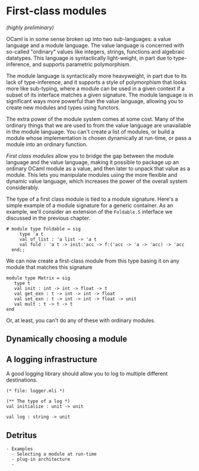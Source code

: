 # First-class modules

_(highly preliminary)_

OCaml is in some sense broken up into two sub-languages: a value
language and a module language.  The value language is concerned with
so-called "ordinary" values like integers, strings, functions and
algebraic datatypes.  This language is syntactically light-weight, in
part due to type-inference, and supports parametric polymorphism.

The module language is syntactically more heavyweight, in part due to
its lack of type-inference, and it supports a style of polymorphism
that looks more like sub-typing, where a module can be used in a given
context if a subset of its interface matches a given signature.  The
module language is in significant ways more powerful than the value
language, allowing you to create new modules and types using functors.

The extra power of the module system comes at some cost.  Many of the
ordinary things that we are used to from the value language are
unavailable in the module language.  You can't create a list of
modules, or build a module whose implementation is chosen dynamically
at run-time, or pass a module into an ordinary function.

_First class modules_ allow you to bridge the gap between the module
language and the value language, making it possible to package up an
ordinary OCaml module as a value, and then later to unpack that value
as a module.  This lets you manipulate modules using the more flexible
and dynamic value language, which increases the power of the overall
system considerably.

The type of a first class module is tied to a module signature.
Here's a simple example of a module signature for a generic container.
As an example, we'll consider an extension of the `Foldable.S`
interface we discussed in the previous chapter.

~~~~~~~~~~~~~~~~~~~~~~~~~~~ { .ocaml-toplevel }
# module type Foldable = sig
     type 'a t
     val of_list : 'a list -> 'a t
     val fold : 'a t -> init:'acc -> f:('acc -> 'a -> 'acc) -> 'acc
  end;;
~~~~~~~~~~~~~~~~~~~~~~~~~~~

We can now create a first-class module from this type basing it on any
module that matches this signature

~~~~~~~~~~~~~~~~~~~~~~~~~~~ { .ocaml-toplevel }
module type Matrix = sig
   type t
   val init : int -> int -> float -> t
   val get_exn : t -> int -> int -> float
   val set_exn : t -> int -> int -> float -> unit
   val mult : t -> t -> t
end
~~~~~~~~~~~~~~~~~~~~~~~~~~~






Or, at least, you can't do any of these with
ordinary modules.


## Dynamically choosing a module


## A logging infrastructure

A good logging library should allow you to log to multiple different
destinations.

~~~~~~~~~~~~~~~~~~~~~~~~~~~ { .ocaml }
(* file: logger.mli *)

(** The type of a log *)
val initialize : unit -> unit

val log : string -> unit
~~~~~~~~~~~~~~~~~~~~~~~~~~~




## Detritus

~~~~~~~~~~~~~~~~~~
- Examples
  - Selecting a module at run-time
  - plug-in architecture
  -
~~~~~~~~~~~~~~~~~~
